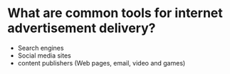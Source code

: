 # What are common tools for internet advertisement delivery?
- Search engines
- Social media sites
- content publishers (Web pages, email, video and games)